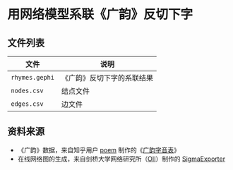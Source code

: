 # 用网络模型系联《广韵》反切下字

## 文件列表

| 文件           | 说明                       |
| -------------- | -------------------------- |
| `rhymes.gephi` | 《广韵》反切下字的系联结果 |
| `nodes.csv`    | 结点文件                   |
| `edges.csv`    | 边文件                     |

## 资料来源

- 《广韵》数据，来自知乎用户 [poem](https://www.zhihu.com/people/poem/activities) 制作的《[广韵字音表](https://zhuanlan.zhihu.com/p/20430939)》
- 在线网络图的生成，来自剑桥大学网络研究所（[OII](http://blogs.oii.ox.ac.uk/vis/)）制作的 [SigmaExporter](https://github.com/oxfordinternetinstitute/gephi-plugins/tree/sigmaexporter-plugin)